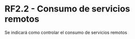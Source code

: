 # RF2.2 - Consumo de servicios remotos


Se indicará como controlar el consumo de servicios remotos

